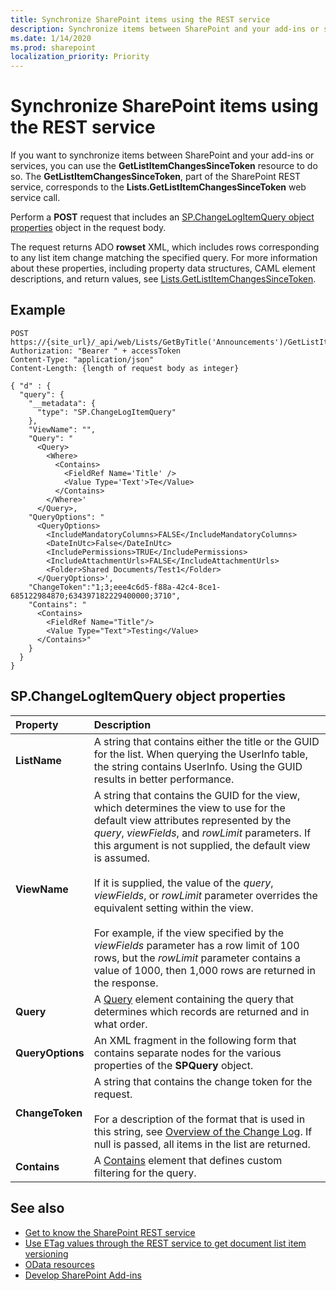 ```yaml
---
title: Synchronize SharePoint items using the REST service
description: Synchronize items between SharePoint and your add-ins or services by using the GetListItemChangesSinceToken resource, part of the SharePoint REST service.
ms.date: 1/14/2020
ms.prod: sharepoint
localization_priority: Priority
---
```


# Synchronize SharePoint items using the REST service

If you want to synchronize items between SharePoint and your add-ins or services, you can use the **GetListItemChangesSinceToken** resource to do so. The **GetListItemChangesSinceToken**, part of the SharePoint REST service, corresponds to the **Lists.GetListItemChangesSinceToken** web service call.

Perform a **POST** request that includes an [SP.ChangeLogItemQuery object properties](#spchangelogitemquery-object-properties) object in the request body.

The request returns ADO **rowset** XML, which includes rows corresponding to any list item change matching the specified query. For more information about these properties, including property data structures, CAML element descriptions, and return values, see [Lists.GetListItemChangesSinceToken](https://msdn.microsoft.com/library/office/jj247029.aspx).

## Example

```http
POST https://{site_url}/_api/web/Lists/GetByTitle('Announcements')/GetListItemChangesSinceToken`
Authorization: "Bearer " + accessToken
Content-Type: "application/json"
Content-Length: {length of request body as integer}

{ "d" : {
  "query": {
    "__metadata": {
      "type": "SP.ChangeLogItemQuery"
    },
    "ViewName": "",
    "Query": "
      <Query>
        <Where>
          <Contains>
            <FieldRef Name='Title' />
            <Value Type='Text'>Te</Value>
          </Contains>
        </Where>'
      </Query>,
    "QueryOptions": "
      <QueryOptions>
        <IncludeMandatoryColumns>FALSE</IncludeMandatoryColumns>
        <DateInUtc>False</DateInUtc>
        <IncludePermissions>TRUE</IncludePermissions>
        <IncludeAttachmentUrls>FALSE</IncludeAttachmentUrls>
        <Folder>Shared Documents/Test1</Folder>
      </QueryOptions>',
    "ChangeToken":"1;3;eee4c6d5-f88a-42c4-8ce1-685122984870;634397182229400000;3710",
    "Contains": "
      <Contains>
        <FieldRef Name="Title"/>
        <Value Type="Text">Testing</Value>
      </Contains>"
    }
  }
}
```

## SP.ChangeLogItemQuery object properties

|**Property**|**Description**|
|:-----|:-----|
|**ListName**|A string that contains either the title or the GUID for the list. When querying the UserInfo table, the string contains UserInfo. Using the GUID results in better performance.|
|**ViewName**|A string that contains the GUID for the view, which determines the view to use for the default view attributes represented by the _query_, _viewFields_, and _rowLimit_ parameters. If this argument is not supplied, the default view is assumed.<br/><br/>If it is supplied, the value of the _query_,  _viewFields_, or _rowLimit_ parameter overrides the equivalent setting within the view.<br/><br/>For example, if the view specified by the _viewFields_ parameter has a row limit of 100 rows, but the _rowLimit_ parameter contains a value of 1000, then 1,000 rows are returned in the response.|
|**Query**|A [Query](https://msdn.microsoft.com/library/ms471093.aspx) element containing the query that determines which records are returned and in what order.|
|**QueryOptions**|An XML fragment in the following form that contains separate nodes for the various properties of the **SPQuery** object.|
|**ChangeToken**|A string that contains the change token for the request.<br/><br/>For a description of the format that is used in this string, see [Overview of the Change Log](https://msdn.microsoft.com/library/bb417456.aspx). If null is passed, all items in the list are returned.|
|**Contains**|A [Contains](https://msdn.microsoft.com/library/ms196501.aspx) element that defines custom filtering for the query.|

## See also

- [Get to know the SharePoint REST service](get-to-know-the-sharepoint-rest-service.md)
- [Use ETag values through the REST service to get document list item versioning](working-with-lists-and-list-items-with-rest.md#using-etag-values-to-determine-document-and-list-item-versioning)
- [OData resources](get-to-know-the-sharepoint-rest-service.md#odata-resources)
- [Develop SharePoint Add-ins](develop-sharepoint-add-ins.md)
